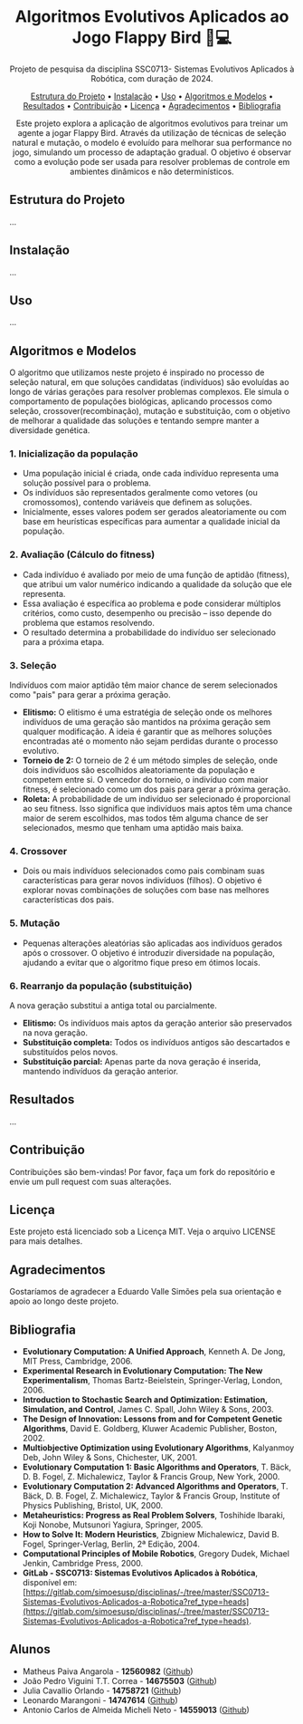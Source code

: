 <h1 align="center">Algoritmos Evolutivos Aplicados ao Jogo Flappy Bird 🦅💻</h1>
<p align="center"> Projeto de pesquisa da disciplina SSC0713- Sistemas Evolutivos Aplicados à Robótica, com duração de 2024. </p>

<p align="center">
  <a href="#estrutura-do-projeto">Estrutura do Projeto</a> • 
  <a href="#instalacao">Instalação</a> • 
  <a href="#uso">Uso</a> • 
  <a href="#algoritmos-e-modelos">Algoritmos e Modelos</a> •
  <a href="#resultados">Resultados</a> •
  <a href="#contribuindo">Contribuição</a> •
  <a href="#licenca">Licença</a> •
  <a href="#agradecimentos">Agradecimentos</a> •
  <a href="#bibliografia">Bibliografia</a>
</p>

<p align="center">
Este projeto explora a aplicação de algoritmos evolutivos para treinar um agente a jogar Flappy Bird. Através da utilização de técnicas de seleção natural e mutação, o modelo é evoluído para melhorar sua performance no jogo, simulando um processo de adaptação gradual. O objetivo é observar como a evolução pode ser usada para resolver problemas de controle em ambientes dinâmicos e não determinísticos.
</p>

## <div id="estrutura-do-projeto"></div>Estrutura do Projeto
...

## <div id="instalacao"></div>Instalação
...

## <div id="uso"></div>Uso
...

## <div id="algoritmos-e-modelos"></div>Algoritmos e Modelos

O algoritmo que utilizamos neste projeto é inspirado no processo de seleção natural, em que soluções candidatas (indivíduos) são evoluídas ao longo de várias gerações para resolver problemas complexos. Ele simula o comportamento de populações biológicas, aplicando processos como seleção, crossover(recombinação), mutação e substituição, com o objetivo de melhorar a qualidade das soluções e tentando sempre manter a diversidade genética.

### 1. Inicialização da população

- Uma população inicial é criada, onde cada indivíduo representa uma solução possível para o problema.
- Os indivíduos são representados geralmente como vetores (ou cromossomos), contendo variáveis que definem as soluções.
- Inicialmente, esses valores podem ser gerados aleatoriamente ou com base em heurísticas específicas para aumentar a qualidade inicial da população.

### 2. Avaliação (Cálculo do fitness)
- Cada indivíduo é avaliado por meio de uma função de aptidão (fitness), que atribui um valor numérico indicando a qualidade da solução que ele representa.
- Essa avaliação é específica ao problema e pode considerar múltiplos critérios, como custo, desempenho ou precisão – isso depende do problema que estamos resolvendo.
- O resultado determina a probabilidade do indivíduo ser selecionado para a próxima etapa.

### 3. Seleção
Indivíduos com maior aptidão têm maior chance de serem selecionados como "pais" para gerar a próxima geração.

- **Elitismo:** O elitismo é uma estratégia de seleção onde os melhores indivíduos de uma geração são mantidos na próxima geração sem qualquer modificação. A ideia é garantir que as melhores soluções encontradas até o momento não sejam perdidas durante o processo evolutivo. 
- **Torneio de 2:** O torneio de 2 é um método simples de seleção, onde dois indivíduos são escolhidos aleatoriamente da população e competem entre si. O vencedor do torneio, o indivíduo com maior fitness, é selecionado como um dos pais para gerar a próxima geração. 
- **Roleta:** A probabilidade de um indivíduo ser selecionado é proporcional ao seu fitness. Isso significa que indivíduos mais aptos têm uma chance maior de serem escolhidos, mas todos têm alguma chance de ser selecionados, mesmo que tenham uma aptidão mais baixa.


### 4. Crossover
- Dois ou mais indivíduos selecionados como pais combinam suas características para gerar novos indivíduos (filhos). O objetivo é explorar novas combinações de soluções com base nas melhores características dos pais.

### 5. Mutação
- Pequenas alterações aleatórias são aplicadas aos indivíduos gerados após o crossover. O objetivo é introduzir diversidade na população, ajudando a evitar que o algoritmo fique preso em ótimos locais.


### 6. Rearranjo da população (substituição)
A nova geração substitui a antiga total ou parcialmente.

- **Elitismo:** Os indivíduos mais aptos da geração anterior são preservados na nova geração.
- **Substituição completa:** Todos os indivíduos antigos são descartados e substituídos pelos novos.
- **Substituição parcial:** Apenas parte da nova geração é inserida, mantendo indivíduos da geração anterior.



## <div id="resultados"></div>Resultados
...

## <div id="contributing"></div>Contribuição
Contribuições são bem-vindas! Por favor, faça um fork do repositório e envie um pull request com suas alterações.

## <div id="license"></div>Licença
Este projeto está licenciado sob a Licença MIT. Veja o arquivo LICENSE para mais detalhes.

## <div id="acknowledgements"></div>Agradecimentos
Gostaríamos de agradecer a Eduardo Valle Simões pela sua orientação e apoio ao longo deste projeto.

## <div id="bibliography"></div>Bibliografia
- **Evolutionary Computation: A Unified Approach**, Kenneth A. De Jong, MIT Press, Cambridge, 2006.
- **Experimental Research in Evolutionary Computation: The New Experimentalism**, Thomas Bartz-Beielstein, Springer-Verlag, London, 2006.
- **Introduction to Stochastic Search and Optimization: Estimation, Simulation, and Control**, James C. Spall, John Wiley & Sons, 2003.
- **The Design of Innovation: Lessons from and for Competent Genetic Algorithms**, David E. Goldberg, Kluwer Academic Publisher, Boston, 2002.
- **Multiobjective Optimization using Evolutionary Algorithms**, Kalyanmoy Deb, John Wiley & Sons, Chichester, UK, 2001.
- **Evolutionary Computation 1: Basic Algorithms and Operators**, T. Bäck, D. B. Fogel, Z. Michalewicz, Taylor & Francis Group, New York, 2000.
- **Evolutionary Computation 2: Advanced Algorithms and Operators**, T. Bäck, D. B. Fogel, Z. Michalewicz, Taylor & Francis Group, Institute of Physics Publishing, Bristol, UK, 2000.
- **Metaheuristics: Progress as Real Problem Solvers**, Toshihide Ibaraki, Koji Nonobe, Mutsunori Yagiura, Springer, 2005.
- **How to Solve It: Modern Heuristics**, Zbigniew Michalewicz, David B. Fogel, Springer-Verlag, Berlin, 2ª Edição, 2004.
- **Computational Principles of Mobile Robotics**, Gregory Dudek, Michael Jenkin, Cambridge Press, 2000.
- **GitLab - SSC0713: Sistemas Evolutivos Aplicados à Robótica**, disponível em: [https://gitlab.com/simoesusp/disciplinas/-/tree/master/SSC0713-Sistemas-Evolutivos-Aplicados-a-Robotica?ref_type=heads](https://gitlab.com/simoesusp/disciplinas/-/tree/master/SSC0713-Sistemas-Evolutivos-Aplicados-a-Robotica?ref_type=heads).


## Alunos
- Matheus Paiva Angarola - **12560982** ([Github](https://github.com/MatheusPaivaa))
- João Pedro Viguini T.T. Correa -  **14675503** ([Github](https://github.com/jpviguini))
- Julia Cavallio Orlando - **14758721** ([Github](https://github.com/))
- Leonardo Marangoni - **14747614** ([Github](https://github.com/))
- Antonio Carlos de Almeida Micheli Neto - **14559013** ([Github](https://github.com/))
